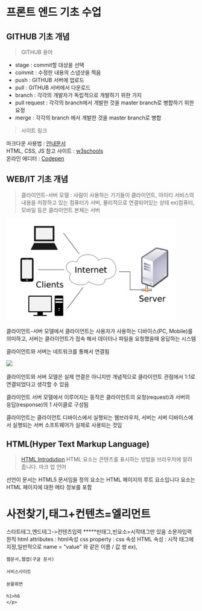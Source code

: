 # 프론트 엔드 기초 수업

## GITHUB 기초 개념

> GITHUB 용어

- stage : commit할 대상을 선택
- commit : 수정한 내용의 스냅샷을 찍음
- push : GITHUB 서버에 업로드
- pull : GITHUB 서버에서 다운로드
- branch : 각각의 개발자가 독립적으로 개발하기 위한 가지
- pull request : 각각의 branch에서 개발한 것을 master branch로 병합하기 위한 요청
- merge : 각각의 branch 에서 개발한 것을 master branch로 병합

> 사이트 링크

마크다운 사용법 : [안내문서](https://gist.github.com/ihoneymon/652be052a0727ad59601)<br/>
HTML, CSS, JS 참고 사이트 : [w3schools](https://www.w3schools.com/)<br/>
온라인 에디터 : [Codepen](https://codepen.io/pen/tour/welcome/start)

## WEB/IT 기초 개념

> 클라이언트-서버 모델 : 사람이 사용하는 기기들이 클라이언트, 아이티 서비스의 내용을 저장하고 있는 컴퓨터가 서버, 물리적으로 연결되어있는 상태
ex)컴퓨터,모바일 등은 클라이언트 본체는 서버
<img src="https://github.com/JOYONGSUN/20210320_start_frontend/blob/main/1200px-Client-server-model.svg.png" width="450px" />

클라이언트-서버 모델에서 클라이언트는 사용자가 사용하는 디바이스(PC, Mobile)를 의미하고, 서버는 클라이언트가 접속 해서 데이터나 파일을 요청했을때 응답하는 시스템

클라이언트와 서버는 네트워크를 통해서 연결됨

<img src="https://s3-ap-northeast-2.amazonaws.com/opentutorials-user-file/course/2614/4971.png" />

클라이언트와 서버 모델은 실제 연결은 아니지만 개념적으로 클라이언트 관점에서 1:1로 연결되었다고 생각할 수 있음

클라이언트 서버 모델에서 이루어지는 동작은 클라이언트의 요청(request)과 서버의 응답(response)의 1 사이클로 구성됨

클라이언트는 클라이언트 디바이스에서 실행되는 웹브라우저, 서버는 서버 디바이스에서 실행되는 서버 소프트웨어가 실제로 사용되는 것임

## HTML(Hyper Text Markup Language)

>[HTML Introdution](https://www.w3schools.com/html/html_intro.asp)
 HTML 요소는 콘텐츠를 표시하는 방법을 브라우저에 알려줍니다.
 마크 업 언어

<!DOCTYPE html>선언이 문서는 HTML5 문서임을 정의
<html>요소는 HTML 페이지의 루트 요소입니다
<head>요소는 HTML 페이지에 대한 메타 정보를 포함
<title>요소는 (브라우저의 제목 표시 줄이나 페이지의 탭에 표시되는) HTML 페이지의 제목을 지정합니다
<body>요소는 문서의 본문을 정의하고, 등 호, 단락, 이미지, 하이퍼 링크, 테이블,리스트, 모든 가시적 인 컨텐츠에 대한 컨테이너이고
<h1>요소는 큰 제목을 정의
<p>요소는 문단을 정의
  
  편집기 코드펜
  https://www.w3schools.com/html/html_basic.asp
  
>[HTML Element](https://www.w3schools.com/html/html_basic.asp)

>[HTML Attributes](https://www.w3schools.com/html/html_attributes.asp)

HTML속성(Attributes)
1)HTML Element에 추가 정보를 제공
2)name="value"형태로 사용

웹 문서에서 표시할 수 있는 콘텐츠
1)텍스트
2)이미지
3)멀티미디어(비디오,오디오)

### 텍스트 콘텐츠 요소()


>[1. HTML Heading 제목태그](https://www.w3schools.com/html/html_headings.asp)<br/>
제목태그
heading -> h
h1~h6

>[2. HTML Paragraphs 단락](https://www.w3schools.com/html/html_paragraphs.asp)<br/>
단락태그
Paragraphs->p
Horizontal Rules->hr(Empty Element빈태그)

>[3. HTML Links 단락](https://www.w3schools.com/html/html_links.asp)<br/>
하이퍼링크
Anchor->a
href : 링크로 연결된 목적지 주소
1)외부링크
 -링크 주소 입력 시 http(https)키워드를 사용
2)내부링크
3)북마크
 -목적지에 id attribute를 사용해서 이름을 정해줌
 -href attribute #를 사용해서 목적지 이름을 입력
 
>[4. HTML table 테이블](https://www.w3schools.com/html/html_tables.asp)<br/>
 -[table Generator](https://www.tablesgenerator.com/html_tables)
 

>[5. HTMLL List 리스트](https://www.w3schools.com/html/html_lists.asp)<br/>
1)순서없는 목록(ul)
2)순서있는 목록(ol)
3)설명 목록
4)ul,ol목록에서 중첩(rested) 형태로 사용할때 포함 관계를 주의
-포함하는 목록 항목에 작은 목록전체가 포함됨

###이미지 콘텐츠 요소

>[HTML Image 이미지]()
1)src attribute : 가져올 이미지 파일 위치 정보
2)alt(alternative) attribute : 대체 텍스트


###멀티 미디어 콘텐츠 요소

>[HTML Video 비디오]
1)attribute의 형태
-1.name="value"
-2.name만 사용

2)video태그의 attribute
-controls
-autoplay
-nuted???????????????

-------------------------------------------------
html,css,js는클라이언트 브라우저가 해석(뿌려준다)랜더링한다
 해석=랜더링,컴파일링,인터프리팅
서버에서 처리하는 언어(처리해서 결과만 화면에):PHP,ASP,JSP

서버=IDC센터 컴퓨터 ex)KT 분당 IDC

라우터,게이트웨이=망구성     스마트폰 기지국

클라이언트 서버모델의 개념

푸쉬 알림/벳지?/칼럼?

메인브런치=마스터브렌치

서버소트웨어=서버

os/IIS설치(asp언어로개발)
리눅스/아파치소프트웨어서버설치(PHP언어,톰켓으로 자바사용)

클라이언트는 클라이언트 하드웨어에서 실행된 웹브라우저
네이버에 설치된 아파치가 서버



-------------------------------------------------

frontend 공부시작

문준석 선생님
ministori@naver.com
1,2.github
web/it 기초내용
html
3,4.css
5,6.js
example
1:20-2:30 -> 3:50
-------------------------------------------------
브라우저:크롬
컨트롤+링크클릭=새탭

<버전관리시스템>
tortoise svn(설치형:비공개작업)-setting
깃&깃허브(+협업)
cvs

<OS>
윈도우 < 맥os(리눅스기반or유닉스 기반) < 서버 리눅스
*리닉스 공부,리눅스 커널 책(리눅스 소스 공개)
*
안드로이드 ios

<cmd,bash>

깃허브에서 레파지토리 만들기
워드프레스-php개발자
서버개발자 php
cms
리모트워크

<프레임웤,애니메이션>
자바스크립트,제이쿼리-리엑트,앵귤러.vue.js

알고리즘

서버공부
아파치서버
아파치톰켓

웹서버
was
왓스-websphere 유지보수 전문인력
톰켓 내부 관련인력

프론트 자동화툴 벌크 인클루드시킨다
gulp.js 웹펙

sass css전처리 언어(css언어 프로그래밍 언어처럼 처리)

프론트 툴 공부

언어를공부할것인가 툴을 공부할것인가

프론트엔드 로드맵
---------------------------
깃허브
버전관리
레파지토리:저장소
커밋:
----------
<버전관리 커밋을 하기위한단계>
컴퓨터내 수정작업->stage:무대위에 올리는거->commit->스냅샷찍기->push 깃허브네트워크 반영
pull:push의 반대로 다운로드를 받는다(협업)
branch/master branch ->pull request 작업이 끝났다는 표시-> merge 합침

깃허브에서 만드는 문서
마크다운문서

마크업언어

약자의 뜻을 알면 이해하기 쉬움

WYSIWYG:워드,한글,파워포인트,포토샵

commit에 메모 이력을 남긴다

커밋 푸쉬 

소스트리 사용

ide 에디터

vscode 깃허브 접속
--------------------------
웹사이트 기술 표준 사이트 w3c

header tag

html 5.1버전

css grid layout

w3schools.com

자바:소프트개발언어

asp

웹기술=프론트엔드

코드펜


--------------
만들겠다하면 몇천 몇만줄이 됩니다~
그렇게 코드영문하고 한글하고 섞이다보니
들여쓰기로 모듈단위로 나누어주고 포함관계 표시
유지보수에 용의하다

가독성이 좋게 어떻게 코딩을할까???????????
작은따옴표,큰따옴표?

지금은 들여쓰기 가독성때문에 잘 지켜주자

그렇게 정리 ㄱ ㄱ 

위키백과 만들어볼거임

html

역사-최초 규격까지~!!!!!

<!DOCTYPE html>
<html lang="en">
<head>
    <meta charset="UTF-8">
    <meta http-equiv="X-UA-Compatible" content="IE=edge">
    <meta name="viewport" content="width=<device-width>, initial-scale=1.0">
    <title>2일차</title>
</head>
<body>
    <h1>사전찾기,태그+컨텐츠=엘리먼트</h1>
    <p>
    스타트테그,엔드테그->컨텐츠입력
    *****빈태그,빈요소=시작태그만 있음
    소문자입력원칙
    html attributes : html속성
    css property : css 속성
    HTML 속성 : 시작 태그에 지정,일반적으로 name = "value" 와 같은 이름 / 값 쌍
    ex)<a href=""></a>,<img src=""> 

    웹문서,웹앱(구글 문서)

    서비스사이트

    분활화면

    h1>h6
    </p>
</body>
</html>
